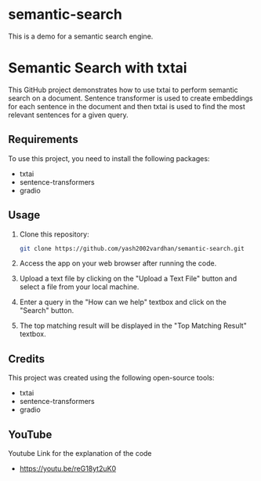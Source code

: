 # semantic-search
This is a demo for a semantic search engine. 
# Semantic Search with txtai

This GitHub project demonstrates how to use txtai to perform semantic search on a document. Sentence transformer is used to create embeddings for each sentence in the document and then txtai is used to find the most relevant sentences for a given query.

## Requirements

To use this project, you need to install the following packages:

- txtai
- sentence-transformers
- gradio

## Usage

1. Clone this repository:

   ```bash
   git clone https://github.com/yash2002vardhan/semantic-search.git
   ```
2. Access the app on your web browser after running the code.

3. Upload a text file by clicking on the "Upload a Text File" button and select a file from your local machine.

4. Enter a query in the "How can we help" textbox and click on the "Search" button.

5. The top matching result will be displayed in the "Top Matching Result" textbox.

## Credits

This project was created using the following open-source tools:

- txtai
- sentence-transformers
- gradio

## YouTube
Youtube Link for the explanation of the code
- https://youtu.be/reG18yt2uK0
